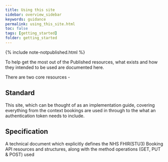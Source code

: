 ```yaml
---
title: Using this site
sidebar: overview_sidebar
keywords: guidance
permalink: using_this_site.html
toc: false
tags: [getting_started]
folder: getting_started
---
```


{% include note-notpublished.html %}

To help get the most out of the Published resources, what exists and how they intended to be used are documented here. 

There are two core resources - 

## Standard
This site, which can be thought of as an implementation guide, covering everything from the context bookings are used in through to the what an authentication token needs to include. 

## Specification 
A technical document which explicitly defines the NHS FHIR(STU3) Booking API resources and structures, along with the method operations (GET, PUT & POST) used


